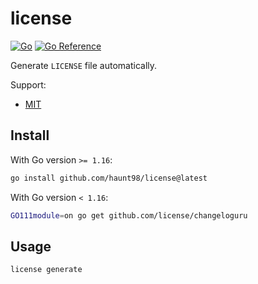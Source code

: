 # license

[![Go](https://github.com/haunt98/license/workflows/Go/badge.svg?branch=main)](https://github.com/actions/setup-go)
[![Go Reference](https://pkg.go.dev/badge/github.com/haunt98/license.svg)](https://pkg.go.dev/github.com/haunt98/license)

Generate `LICENSE` file automatically.

Support:

- [MIT](https://choosealicense.com/licenses/mit/)

## Install

With Go version `>= 1.16`:

```sh
go install github.com/haunt98/license@latest
```

With Go version `< 1.16`:

```sh
GO111module=on go get github.com/license/changeloguru
```

## Usage

```sh
license generate
```
